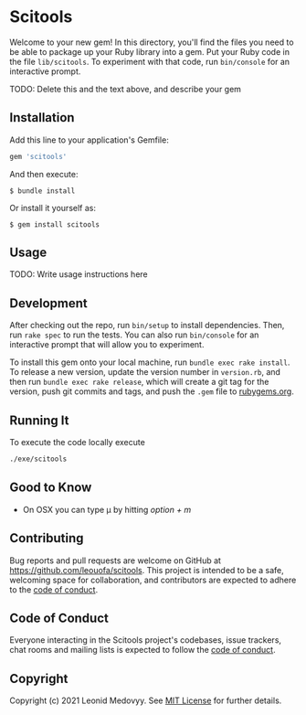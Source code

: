 # Scitools

Welcome to your new gem! In this directory, you'll find the files you need to be able to package up your Ruby library into a gem. Put your Ruby code in the file `lib/scitools`. To experiment with that code, run `bin/console` for an interactive prompt.

TODO: Delete this and the text above, and describe your gem

## Installation

Add this line to your application's Gemfile:

```ruby
gem 'scitools'
```

And then execute:

    $ bundle install

Or install it yourself as:

    $ gem install scitools

## Usage

TODO: Write usage instructions here

## Development

After checking out the repo, run `bin/setup` to install dependencies. Then, run `rake spec` to run the tests. You can also run `bin/console` for an interactive prompt that will allow you to experiment.

To install this gem onto your local machine, run `bundle exec rake install`. To release a new version, update the version number in `version.rb`, and then run `bundle exec rake release`, which will create a git tag for the version, push git commits and tags, and push the `.gem` file to [rubygems.org](https://rubygems.org).

## Running It
To execute the code locally execute 

```bash
./exe/scitools
```

## Good to Know
- On OSX you can type µ by hitting _option + m_

## Contributing

Bug reports and pull requests are welcome on GitHub at https://github.com/leouofa/scitools. This project is intended to be a safe, welcoming space for collaboration, and contributors are expected to adhere to the [code of conduct](https://github.com/[USERNAME]/scitools/blob/master/CODE_OF_CONDUCT.md).


## Code of Conduct

Everyone interacting in the Scitools project's codebases, issue trackers, chat rooms and mailing lists is expected to follow the [code of conduct](https://github.com/[USERNAME]/scitools/blob/master/CODE_OF_CONDUCT.md).

## Copyright

Copyright (c) 2021 Leonid Medovyy. See [MIT License](LICENSE.txt) for further details.